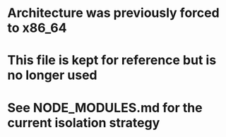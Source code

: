 # Architecture was previously forced to x86_64
# This file is kept for reference but is no longer used
# See NODE_MODULES.md for the current isolation strategy

